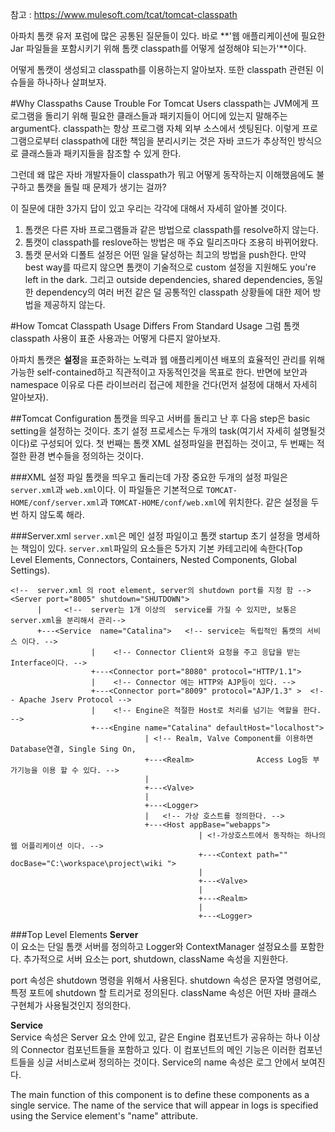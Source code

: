 참고 : https://www.mulesoft.com/tcat/tomcat-classpath

아파치 톰캣 유저 포럼에 많은 공통된 질문들이 있다. 바로 **'웹 애플리케이션에 필요한 Jar 파일들을 포함시키기 위해 톰캣 classpath를 어떻게 설정해야 되는가'**이다. 

어떻게 톰캣이 생성되고 classpath를 이용하는지 알아보자. 또한 classpath 관련된 이슈들을 하나하나 살펴보자. 

#Why Classpaths Cause Trouble For Tomcat Users
classpath는 JVM에게 프로그램을 돌리기 위해 필요한 클래스들과 패키지들이 어디에 있는지 말해주는 argument다. classpath는 항상 프로그램 자체 외부 소스에서 셋팅된다. 이렇게 프로그램으로부터 classpath에 대한 책임을 분리시키는 것은 자바 코드가 추상적인 방식으로 클래스들과 패키지들을 참조할 수 있게 한다. 

그런데 왜 많은 자바 개발자들이 classpath가 뭐고 어떻게 동작하는지 이해했음에도 불구하고 톰캣을 돌릴 때 문제가 생기는 걸까? 

이 질문에 대한 3가지 답이 있고 우리는 각각에 대해서 자세히 알아볼 것이다.

1. 톰캣은 다른 자바 프로그램들과 같은 방법으로 classpath를 resolve하지 않는다. 
2. 톰캣이 classpath를 reslove하는 방법은 매 주요 릴리즈마다 조용히 바뀌어왔다. 
3. 톰캣 문서와 디폴트 설정은 어떤 일을 달성하는 최고의 방법을 push한다. 만약 best way를 따르지 않으면 톰캣이 기술적으로 custom 설정을 지원해도 you're left in the dark. 그리고 outside dependencies, shared dependencies, 동일한 dependency의 여러 버전 같은 덜 공통적인 classpath 상황들에 대한 제어 방법을 제공하지 않는다.

#How Tomcat Classpath Usage Differs From Standard Usage
그럼 톰캣 classpath 사용이 표준 사용과는 어떻게 다른지 알아보자. 

아파치 톰캣은 **설정**을 표준화하는 노력과 웹 애플리케이션 배포의 효율적인 관리를 위해 가능한 self-contained하고 직관적이고 자동적인것을 목표로 한다. 반면에 보안과 namespace 이유로 다른 라이브러리 접근에 제한을 건다(먼저 설정에 대해서 자세히 알아보자).

##Tomcat Configuration
톰캣을 띄우고 서버를 돌리고 난 후 다음 step은 basic setting을 설정하는 것이다. 초기 설정 프로세스는 두개의 task(여기서 자세히 설명될것이다)로 구성되어 있다. 첫 번째는 톰캣 XML 설정파일을 편집하는 것이고, 두 번째는 적절한 환경 변수들을 정의하는 것이다. 

###XML 설정 파일
톰캣을 띄우고 돌리는데 가장 중요한 두개의 설정 파일은 `server.xml`과 `web.xml`이다. 이 파일들은 기본적으로 `TOMCAT-HOME/conf/server.xml`과 `TOMCAT-HOME/conf/web.xml`에 위치한다.
같은 설정을 두번 하지 않도록 해라. 

###Server.xml
`server.xml`은 메인 설정 파일이고 톰캣 startup 초기 설정을 명세하는 책임이 있다. `server.xml`파일의 요소들은 5가지 기본 카테고리에 속한다(Top Level Elements, Connectors, Containers, Nested Components, Global Settings). 
```
<!--  server.xml 의 root element, server의 shutdown port를 지정 함 -->
<Server port="8005" shutdown="SHUTDOWN">  
      |     <!--  server는 1개 이상의  service를 가질 수 있지만, 보통은 server.xml을 분리해서 관리-->
      +---<Service  name="Catalina">   <!-- service는 독립적인 톰캣의 서비스 이다. -->
                  |    <!-- Connector Client와 요청을 주고 응답을 받는 Interface이다. -->
                  +---<Connector port="8080" protocol="HTTP/1.1">
                  |    <!-- Connector 에는 HTTP와 AJP등이 있다. -->
                  +---<Connector port="8009" protocol="AJP/1.3" >  <!-- Apache Jserv Protocol -->
                  |    <!-- Engine은 적절한 Host로 처리를 넘기는 역할을 한다. -->
                  +---<Engine name="Catalina" defaultHost="localhost">
                              | <!-- Realm, Valve Component를 이용하면 Database연결, Single Sing On,
                              +---<Realm>              Access Log등 부가기능을 이용 할 수 있다. -->
                              |
                              +---<Valve>
                              | 
                              +---<Logger>
                              |   <!-- 가상 호스트를 정의한다. -->
                              +---<Host appBase="webapps">
                                          | <!-가상호스트에서 동작하는 하나의 웹 어플리케이션 이다. -->
                                          +---<Context path="" docBase="C:\workspace\project\wiki ">
                                          |
                                          +---<Valve>
                                          |
                                          +---<Realm>
                                          |
                                          +---<Logger>
```
###Top Level Elements
**Server**<br>
이 요소는 단일 톰캣 서버를 정의하고 Logger와 ContextManager 설정요소를 포함한다. 추가적으로 서버 요소는 port, shutdown, className 속성을 지원한다. 

port 속성은 shutdown 명령을 위해서 사용된다. shutdown 속성은 문자열 명령어로, 특정 포트에 shutdown 할 트리거로 정의된다. className 속성은 어떤 자바 클래스 구현체가 사용될것인지 정의한다. 

**Service**<br>
Service 속성은 Server 요소 안에 있고, 같은 Engine 컴포넌트가 공유하는 하나 이상의 Connector 컴포넌트들을 포함하고 있다. 이 컴포넌트의 메인 기능은 이러한 컴포넌트들을 싱글 서비스로써 정의하는 것이다. Service의 name 속성은 로그 안에서 보여진다. 

The main function of this component is to define these components as a single service. The name of the service that will appear in logs is specified using the Service element's "name" attribute.